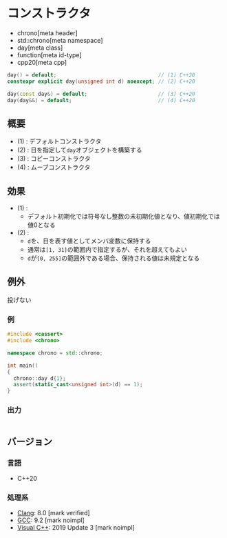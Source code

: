 # コンストラクタ
* chrono[meta header]
* std::chrono[meta namespace]
* day[meta class]
* function[meta id-type]
* cpp20[meta cpp]

```cpp
day() = default;                                 // (1) C++20
constexpr explicit day(unsigned int d) noexcept; // (2) C++20

day(const day&) = default;                       // (3) C++20
day(day&&) = default;                            // (4) C++20
```

## 概要
- (1) : デフォルトコンストラクタ
- (2) : 日を指定して`day`オブジェクトを構築する
- (3) : コピーコンストラクタ
- (4) : ムーブコンストラクタ


## 効果
- (1) :
    - デフォルト初期化では符号なし整数の未初期化値となり、値初期化では値0となる
- (2) :
    - `d`を、日を表す値としてメンバ変数に保持する
    - 通常は`[1, 31]`の範囲内で指定するが、それを超えてもよい
    - `d`が`[0, 255]`の範囲外である場合、保持される値は未規定となる


## 例外
投げない


### 例
```cpp example
#include <cassert>
#include <chrono>

namespace chrono = std::chrono;

int main()
{
  chrono::day d{1};
  assert(static_cast<unsigned int>(d) == 1);
}
```

### 出力
```
```

## バージョン
### 言語
- C++20

### 処理系
- [Clang](/implementation.md#clang): 8.0 [mark verified]
- [GCC](/implementation.md#gcc): 9.2 [mark noimpl]
- [Visual C++](/implementation.md#visual_cpp): 2019 Update 3 [mark noimpl]
